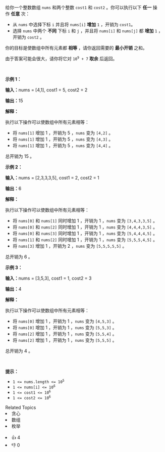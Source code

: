 <p>给你一个整数数组&nbsp;<code>nums</code>&nbsp;和两个整数&nbsp;<code>cost1</code> 和&nbsp;<code>cost2</code>&nbsp;。你可以执行以下&nbsp;<strong>任一</strong>&nbsp;操作&nbsp;<strong>任意</strong>&nbsp;次：</p>

<ul> 
 <li>从 <code>nums</code>&nbsp;中选择下标 <code>i</code>&nbsp;并且将 <code>nums[i]</code>&nbsp;<strong>增加</strong> <code>1</code>&nbsp;，开销为 <code>cost1</code>。</li> 
 <li>选择 <code>nums</code>&nbsp;中两个 <strong>不同</strong>&nbsp;下标 <code>i</code>&nbsp;和 <code>j</code>&nbsp;，并且将 <code>nums[i]</code>&nbsp;和 <code>nums[j]</code>&nbsp;都&nbsp;<strong>增加</strong> <code>1</code>&nbsp;，开销为 <code>cost2</code>&nbsp;。</li> 
</ul>

<p>你的目标是使数组中所有元素都 <strong>相等</strong>&nbsp;，请你返回需要的 <strong>最小开销</strong>&nbsp;之和。</p>

<p>由于答案可能会很大，请你将它对&nbsp;<code>10<sup>9</sup> + 7</code>&nbsp;<strong>取余</strong>&nbsp;后返回。</p>

<p>&nbsp;</p>

<p><strong class="example">示例 1：</strong></p>

<div class="example-block"> 
 <p><span class="example-io"><b>输入：</b>nums = [4,1], cost1 = 5, cost2 = 2</span></p> 
</div>

<p><span class="example-io"><b>输出：</b>15</span></p>

<p><strong>解释：</strong></p>

<p>执行以下操作可以使数组中所有元素相等：</p>

<ul> 
 <li>将&nbsp;<code>nums[1]</code>&nbsp;增加 1 ，开销为 5 ，<code>nums</code> 变为&nbsp;<code>[4,2]</code>&nbsp;。</li> 
 <li>将&nbsp;<code>nums[1]</code>&nbsp;增加 1 ，开销为 5 ，<code>nums</code> 变为&nbsp;<code>[4,3]</code>&nbsp;。</li> 
 <li>将&nbsp;<code>nums[1]</code>&nbsp;增加 1 ，开销为 5 ，<code>nums</code> 变为&nbsp;<code>[4,4]</code>&nbsp;。</li> 
</ul>

<p>总开销为 15 。</p>

<p><strong class="example">示例 2：</strong></p>

<div class="example-block"> 
 <p><strong>输入：</strong><span class="example-io">nums = [2,3,3,3,5], cost1 = 2, cost2 = 1</span></p> 
</div>

<p><span class="example-io"><b>输出：</b>6</span></p>

<p><b>解释：</b></p>

<p>执行以下操作可以使数组中所有元素相等：</p>

<ul> 
 <li>将&nbsp;<code>nums[0]</code> 和&nbsp;<code>nums[1]</code>&nbsp;同时增加 1 ，开销为 1 ，<code>nums</code> 变为&nbsp;<code>[3,4,3,3,5]</code>&nbsp;。</li> 
 <li>将&nbsp;<code>nums[0]</code> 和&nbsp;<code>nums[2]</code>&nbsp;同时增加 1 ，开销为 1 ，<code>nums</code> 变为&nbsp;<code>[4,4,4,3,5]</code>&nbsp;。</li> 
 <li>将&nbsp;<code>nums[0]</code> 和&nbsp;<code>nums[3]</code>&nbsp;同时增加 1 ，开销为 1 ，<code>nums</code> 变为&nbsp;<code>[5,4,4,4,5]</code>&nbsp;。</li> 
 <li>将&nbsp;<code>nums[1]</code> 和&nbsp;<code>nums[2]</code>&nbsp;同时增加 1 ，开销为 1 ，<code>nums</code> 变为&nbsp;<code>[5,5,5,4,5]</code>&nbsp;。</li> 
 <li>将&nbsp;<code>nums[3]</code>&nbsp;增加 1 ，开销为 2 ，<code>nums</code> 变为&nbsp;<code>[5,5,5,5,5]</code>&nbsp;。</li> 
</ul>

<p>总开销为 6 。</p>

<p><strong class="example">示例 3：</strong></p>

<div class="example-block"> 
 <p><span class="example-io"><b>输入：</b>nums = [3,5,3], cost1 = 1, cost2 = 3</span></p> 
</div>

<p><span class="example-io"><b>输出：</b>4</span></p>

<p><strong>解释：</strong></p>

<p>执行以下操作可以使数组中所有元素相等：</p>

<ul> 
 <li>将&nbsp;<code>nums[0]</code>&nbsp;增加 1 ，开销为 1 ，<code>nums</code> 变为&nbsp;<code>[4,5,3]</code>&nbsp;。</li> 
 <li>将&nbsp;<code>nums[0]</code>&nbsp;增加 1 ，开销为 1 ，<code>nums</code> 变为&nbsp;<code>[5,5,3]</code>&nbsp;。</li> 
 <li>将&nbsp;<code>nums[2]</code>&nbsp;增加 1 ，开销为 1 ，<code>nums</code> 变为&nbsp;<code>[5,5,4]</code>&nbsp;。</li> 
 <li>将&nbsp;<code>nums[2]</code>&nbsp;增加 1 ，开销为 1 ，<code>nums</code> 变为&nbsp;<code>[5,5,5]</code>&nbsp;。</li> 
</ul>

<p>总开销为 4 。</p>

<p>&nbsp;</p>

<p><strong>提示：</strong></p>

<ul> 
 <li><code>1 &lt;= nums.length &lt;= 10<sup>5</sup></code></li> 
 <li><code>1 &lt;= nums[i] &lt;= 10<sup>6</sup></code></li> 
 <li><code>1 &lt;= cost1 &lt;= 10<sup>6</sup></code></li> 
 <li><code>1 &lt;= cost2 &lt;= 10<sup>6</sup></code></li> 
</ul>

<div><div>Related Topics</div><div><li>贪心</li><li>数组</li><li>枚举</li></div></div><br><div><li>👍 4</li><li>👎 0</li></div>